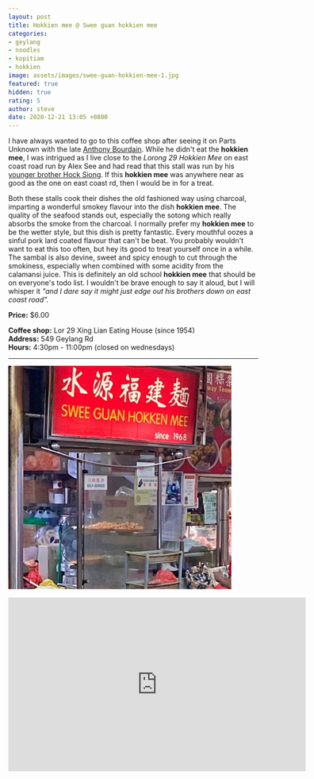 ```yaml
---
layout: post
title: Hokkien mee @ Swee guan hokkien mee
categories:
- geylang
- noodles
- kopitiam
- hokkien
image: assets/images/swee-guan-hokkien-mee-1.jpg
featured: true
hidden: true
rating: 5
author: steve
date: 2020-12-21 13:05 +0800
---
```

I have always wanted to go to this coffee shop after seeing it on Parts Unknown with the late [Anthony Bourdain](https://explorepartsunknown.com/singapore/eat-like-bourdain/). While he didn't eat the **hokkien mee**, I was intrigued as I live close to the *Lorong 29 Hokkien Mee* on east coast road run by Alex See and had read that this stall was run by his [younger brother Hock Siong](https://www.8days.sg/eatanddrink/newsandopening/the-millennial-hawkers-who-help-fry-geylang-lor-29-hokkien-mee-s-13115618). If this **hokkien mee** was anywhere near as good as the one on east coast rd, then I would be in for a treat.

Both these stalls cook their dishes the old fashioned way using charcoal, imparting a wonderful smokey flavour into the dish **hokkien mee**. The quality of the seafood stands out, especially the sotong which really absorbs the smoke from the charcoal. I normally prefer my **hokkien mee** to be the wetter style, but this dish is pretty fantastic. Every mouthful oozes a sinful pork lard coated flavour that can't be beat. You probably wouldn't want to eat this too often, but hey its good to treat yourself once in a while. The sambal is also devine, sweet and spicy enough to cut through the smokiness, especially when combined with some acidity from the calamansi juice. This is definitely an old school **hokkien mee** that should be on everyone's todo list. I wouldn't be brave enough to say it aloud, but I will whisper it *"and I dare say it might just edge out his brothers down on east coast road".*

**Price:** $6.00  

**Coffee shop:** Lor 29 Xing Lian Eating House (since 1954)  
**Address:** 549 Geylang Rd  
**Hours:** 4:30pm - 11:00pm (closed on wednesdays)  

***  

![Swee guan hokkien mee](/assets/images/swee-guan-hokkien-mee-2.jpg "Swee guan hokkien mee")  

<iframe src="https://www.google.com/maps/embed?pb=!1m18!1m12!1m3!1d2015.2288113376985!2d103.8843194540486!3d1.313929355745788!2m3!1f0!2f0!3f0!3m2!1i1024!2i768!4f13.1!3m3!1m2!1s0x31da183c763ed45f%3A0x66dab5433c761fb1!2s549%20Geylang%20Rd%2C%20Singapore%20389504!5e0!3m2!1sen!2ssg!4v1608526790002!5m2!1sen!2ssg" width="600" height="350" frameborder="0" style="border:0;" allowfullscreen="" aria-hidden="false" tabindex="0"></iframe>